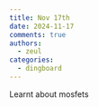 ```yaml
---
title: Nov 17th
date: 2024-11-17
comments: true
authors:
  - zeul
categories:
  - dingboard
---
```


Learnt about mosfets
